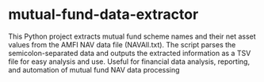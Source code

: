 # mutual-fund-data-extractor
This Python project extracts mutual fund scheme names and their net asset values from the AMFI NAV data file (NAVAll.txt).   The script parses the semicolon-separated data and outputs the extracted information as a TSV file for easy analysis and use.    Useful for financial data analysis, reporting, and automation of mutual fund NAV data processing
